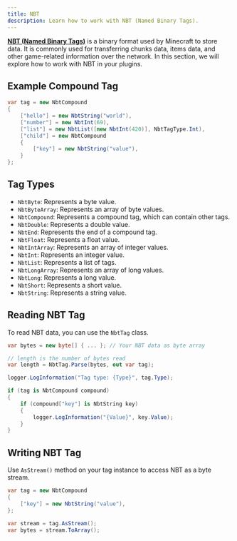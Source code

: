 ```yaml
---
title: NBT
description: Learn how to work with NBT (Named Binary Tags).
---
```


[**NBT (Named Binary Tags)**](https://minecraft.fandom.com/wiki/NBT_format) is a binary format used by Minecraft to store data. It is commonly used for transferring chunks data, items data, and other game-related information over the network. In this section, we will explore how to work with NBT in your plugins.

## Example Compound Tag
```csharp
var tag = new NbtCompound
{
    ["hello"] = new NbtString("world"),
    ["number"] = new NbtInt(69),
    ["list"] = new NbtList([new NbtInt(420)], NbtTagType.Int),
    ["child"] = new NbtCompound
    {
        ["key"] = new NbtString("value"),
    }
};
```

## Tag Types
- `NbtByte`: Represents a byte value.
- `NbtByteArray`: Represents an array of byte values.
- `NbtCompound`: Represents a compound tag, which can contain other tags.
- `NbtDouble`: Represents a double value.
- `NbtEnd`: Represents the end of a compound tag.
- `NbtFloat`: Represents a float value.
- `NbtIntArray`: Represents an array of integer values.
- `NbtInt`: Represents an integer value.
- `NbtList`: Represents a list of tags.
- `NbtLongArray`: Represents an array of long values.
- `NbtLong`: Represents a long value.
- `NbtShort`: Represents a short value.
- `NbtString`: Represents a string value.

## Reading NBT Tag
To read NBT data, you can use the `NbtTag` class.
```csharp
var bytes = new byte[] { ... }; // Your NBT data as byte array

// length is the number of bytes read
var length = NbtTag.Parse(bytes, out var tag);

logger.LogInformation("Tag type: {Type}", tag.Type);

if (tag is NbtCompound compound)
{
    if (compound["key"] is NbtString key)
    {
        logger.LogInformation("{Value}", key.Value);
    }
}
```

## Writing NBT Tag
Use `AsStream()` method on your tag instance to access NBT as a byte stream.
```csharp
var tag = new NbtCompound
{
    ["key"] = new NbtString("value"),
};

var stream = tag.AsStream();
var bytes = stream.ToArray();
```
